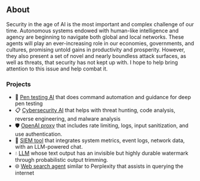 ## About

Security in the age of AI is the most important and complex challenge of our time. Autonomous systems endowed with human-like intelligence and agency are beginning to navigate both global and local networks. These agents will play an ever-increasing role in our economies, governments, and cultures, promising untold gains in productivity and prosperity. However, they also present a set of novel and nearly boundless attack surfaces, as well as threats, that security has not kept up with. I hope to help bring attention to this issue and help combat it. 

### Projects

- 🔴 [Pen testing AI](https://github.com/TheWhiteTower16/AI-pen-testing) that does command automation and guidance for deep pen testing 
- 📋 [Cybersecurity AI](https://github.com/TheWhiteTower16/cybersecurity-assistant) that helps with threat hunting, code analysis, reverse engineering, and malware analysis
- 🛡️ [OpenAI proxy](https://github.com/TheWhiteTower16/OpenAI-proxy) that includes rate limiting, logs, input sanitization, and use authentication.
- 🔵 [SIEM tool](https://github.com/TheWhiteTower16/DeepSight) that integrates system metrics, event logs, network data, with an LLM-powered chat.
- 💧 [LLM](https://github.com/TheWhiteTower16/TraceAI) whose text output has an invisible but highly durable watermark through probabilistic output trimming.
- 🌐 [Web search agent](https://github.com/TheWhiteTower16/web-search-agent) similar to Perplexity that assists in querying the internet
